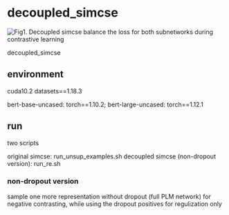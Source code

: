 # decoupled_simcse
![Fig1. Decoupled simcse balance the loss for both subnetworks during contrastive learning](https://github.com/Jiahao004/decoupled_simcse/blob/main/1.png)

decoupled_simcse
## environment
cuda10.2
datasets==1.18.3


bert-base-uncased: torch==1.10.2; bert-large-uncased: torch==1.12.1

## run
two scripts

original simcse: run_unsup_examples.sh
decoupled simcse (non-dropout version): run_re.sh

### non-dropout version
sample one more representation without dropout (full PLM network) for negative contrasting, while using the dropout positives for regulization only
